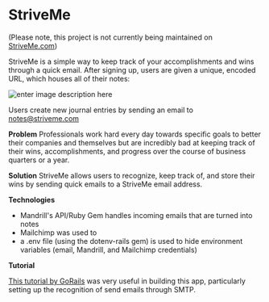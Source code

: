 # **StriveMe**
(Please note, this project is not currently being maintained on <a href=’www.striveme.com’>StriveMe.com</a>)

StriveMe is a simple way to keep track of your accomplishments and wins through a quick email. After signing up, users are given a unique, encoded URL, which houses all of their notes:
 
 ![enter image description here](http://www.striveme.com/assets/product_screenshot-d7046a05b10d2780f5a7c0ad0ff9b257.png)

Users create new journal entries by sending an email to notes@striveme.com

**Problem**
Professionals work hard every day towards specific goals to better their companies and themselves but are incredibly bad at keeping track of their wins, accomplishments, and progress over the course of business quarters or a year.

**Solution**
StriveMe allows users to recognize, keep track of, and store their wins by sending quick emails to a StriveMe email address.

**Technologies**

 - Mandrill's API/Ruby Gem handles incoming emails that are turned into notes
 - Mailchimp was used to 
 - a .env file (using the dotenv-rails gem) is used to hide environment variables (email, Mandrill, and Mailchimp credentials)

**Tutorial**

[This tutorial by GoRails](https://gorails.com/episodes/sending-emails-with-mandrill?utm_content=buffer6d758&utm_medium=social&utm_source=twitter.com&utm_campaign=buffer) was very useful in building this app, particularly setting up the recognition of send emails through SMTP.
